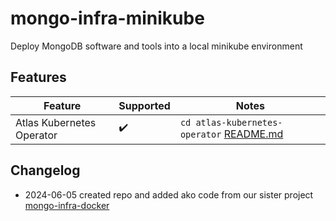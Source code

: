 # mongo-infra-minikube
Deploy MongoDB software and tools into a local minikube environment

## Features

| Feature | Supported | Notes |
| --- | --- | --- |
| Atlas Kubernetes Operator | :heavy_check_mark: | `cd atlas-kubernetes-operator` [README.md](/atlas-kubernetes-operator/README.md) |

## Changelog
- 2024-06-05 created repo and added ako code from our sister project [mongo-infra-docker](https://github.com/karl-denby/mongo-infra-docker)